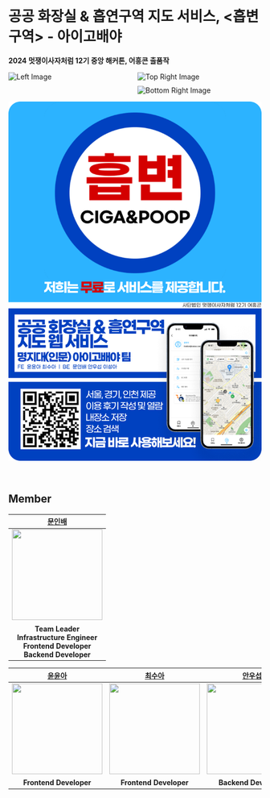 # 공공 화장실 & 흡연구역 지도 서비스, <흡변구역> - 아이고배야
**2024 멋쟁이사자처럼 12기 중앙 해커톤, 어흥콘 출품작**

<div style="display: flex; align-items: flex-start; gap: 10px;">
    <!-- 왼쪽 큰 이미지 -->
    <div style="flex: 1;">
        <img src="https://github.com/user-attachments/assets/26491e76-5061-4d63-8dff-5564be1d1e36" alt="Left Image" style="width: 100%; height: auto;"/>
    </div>
    <!-- 오른쪽 두 개의 작은 이미지 -->
    <div style="display: flex; flex-direction: column; gap: 10px; flex: 1;">
        <img src="https://github.com/user-attachments/assets/ab17343e-6661-4fb5-beb5-e3675126297b" alt="Top Right Image" style="width: 100%; height: auto;"/>
        <img src="https://github.com/user-attachments/assets/8ac46834-b799-4d28-9540-0ec0c672c5e0" alt="Bottom Right Image" style="width: 100%; height: auto;"/>
    </div>
</div>

![Poster](../assets/포스터.png)

<br/>

## Member
|[문인배](https://github.com/MoonInbae)|
|:---:|
|<img src="https://github.com/MoonInbae.png" width="180" height="180" >|
| **Team Leader <br> Infrastructure Engineer <br> Frontend Developer <br> Backend Developer** |

|[윤윤아](https://github.com/yun-as)|[최수아](https://github.com/sooa02)|[안우섭](https://github.com/wooseobb)|[이성아](https://github.com/2SEONGA)|
|:---:|:---:|:---:|:---:|
|<img src="https://github.com/yun-as.png" width="180" height="180" >|<img src="https://github.com/sooa02.png" width="180" height="180" >|<img src="https://github.com/wooseobb.png" width="180" height="180" >|<img src="https://github.com/2SEONGA.png" width="180" height="180" >|
| **Frontend Developer**| **Frontend Developer** | **Backend Developer**| **Backend Developer** |
